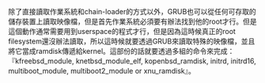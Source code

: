 除了直接讀取作業系統和chain-loader的方式以外，GRUB也可以從任何可存取的儲存裝置上讀取映像檔，但是首先作業系統必須要有辦法找到他的root才行。但是這個動作通常需要用到userspace的程式才行，但是因為這時候真正的root filesystem還沒辦法讀取，所以這時候就要透過GRUB來讀取特殊的映像檔，並且將它當成ramdisk傳遞給kernel。這部份的話就要透過多組的命令來完成：『kfreebsd_module, knetbsd_module_elf, kopenbsd_ramdisk, initrd, initrd16, multiboot_module, multiboot2_module or xnu_ramdisk』。